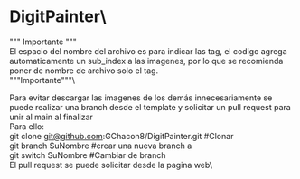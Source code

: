 # DigitPainter\
""" Importante """\
El espacio del nombre del archivo es para indicar las tag, el codigo agrega automaticamente un sub_index a las imagenes, por lo que se recomienda poner de nombre de archivo solo el tag.\
"""Importante"""\

Para evitar descargar las imagenes de los demás innecesariamente se puede realizar una branch desde el template y solicitar un pull request para unir al main al finalizar\
Para ello:\
git clone git@github.com:GChacon8/DigitPainter.git #Clonar\
git branch SuNombre #crear una nueva branch a \
git switch SuNombre #Cambiar de branch\
El pull request se puede solicitar desde la pagina web\
